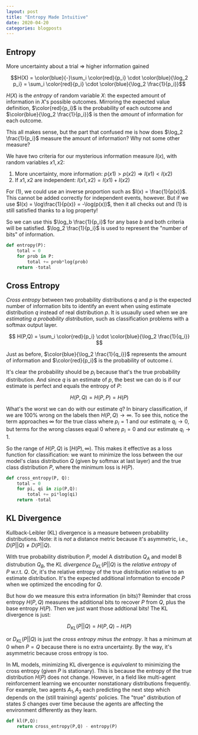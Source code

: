 ```yaml
---
layout: post
title: "Entropy Made Intuitive"
date: 2020-04-20
categories: blogposts
---
```



## Entropy

More uncertainty about a trial $\Rightarrow$ higher information gained


$$H(X) = \color{blue}{-}\sum_i \color{red}{p_i} \cdot \color{blue}{\log_2 p_i} = \sum_i \color{red}{p_i} \cdot \color{blue}{\log_2 \frac{1}{p_i}}$$ 


$H(X)$ is the *entropy* of random variable $X$: the expected amount of information in $X$'s possible outcomes. Mirroring the expected value definition, $\color{red}{p_i}$ is the probability of each outcome and $\color{blue}{\log_2 \frac{1}{p_i}}$ is then the *amount* of information for each outcome. 

This all makes sense, but the part that confused me is how does $\log_2 \frac{1}{p_i}$ measure the amount of information? Why not some other measure? 

We have two criteria for our mysterious information measure $I(x)$, with random variables $x1, x2$: 

1. More uncertainty, more information: $p(x1) > p(x2) \Rightarrow I(x1) < I(x2)$ 
2. If $x1, x2$ are independent: $I(x1,x2) = I(x1) + I(x2)$

For (1), we could use an inverse proportion such as $I(x) = \frac{1}{p(x)}$. This cannot be added correctly for independent events, however. But if we use $I(x) = \log\frac{1}{p(x)} = -\log(p(x))$,  then it all checks out and (1) is still satisfied thanks to a log property! 

So we can use this $\log_b \frac{1}{p_i}$ for any base $b$ and both criteria will be satisfied. $\log_2 \frac{1}{p_i}$ is used to represent the "number of bits" of information. 

```python
def entropy(P):
    total = 0 
    for prob in P:
        total += prob*log(prob)
    return -total 
```



## Cross Entropy 

*Cross entropy* between two probability distributions $q$ and $p$ is the expected number of information bits to identify an event when using estimate distribution $q$ instead of real distribution $p$. It is usuaully used when we are *estimating a probability distribution*, such as classification problems with a softmax output layer. 

$$ H(P,Q) = \sum_i \color{red}{p_i} \cdot \color{blue}{\log_2 \frac{1}{q_i}} $$

Just as before, $\color{blue}{\log_2 \frac{1}{q_i}}$ represents the amount of information and $\color{red}{p_i}$ is the probability of outcome $i$. 

It's clear the probability should be $p_i$ because that's the true probability distribution. And since $q$ is an estimate of $p$, the best we can do is if our estimate is perfect and equals the entropy of $P$: 

$$ H(P,Q)=H(P,P)=H(P) $$

What's the worst we can do with our estimate $q$? In binary classification, if we are 100% wrong on the labels then $H(P,Q) \rightarrow \infty$. To see this, notice the term approaches $\infty$ for the true class where $p_i=1$ and our estimate $q_i \rightarrow 0$, but terms for the wrong classes equal 0 where $p_i=0$ and our estimate $q_i \rightarrow 1$. 

So the range of $H(P,Q)$ is $\big[H(P), \infty \big)$. This makes it effective as a loss function for classification: we want to minimize the loss between the our model's class distribution $Q$ (given by softmax at last layer) and the true class distribution $P$, where the minimum loss is $H(P)$. 

```python
def cross_entropy(P, Q):
    total = 0 
    for pi, qi in zip(P,Q):
        total += pi*log(qi)
    return -total 
```



## KL Divergence

Kullback-Leibler (KL) divergence is a measure between probability distributions. Note: it is *not* a distance metric because it's asymmetric, i.e., $D(P\vert\vert Q) \neq D(P\vert\vert Q)$. 

With true probability distribution $P$, model A distribution $Q_A$ and model B distrubution $Q_B$, the *KL divergence* $D_{KL}(P\vert\vert Q)$  is the *relative entropy* of $P\ \text{w.r.t. } Q$. Or, it's the relative entropy of the true distribution relative to an estimate distribution. It's the expected additional information to encode $P$ when we optimized the encoding for $Q$. 

But how do we measure this extra information (in bits)? Reminder that cross entropy $H(P,Q)$ measures the additional bits to recover $P$ from $Q$, plus the base entropy $H(P)$. Then we just want those addtional bits! The KL divergence is just: 

$$ D_{KL}(P\vert\vert Q) = H(P,Q) - H(P) $$

or $D_{KL}(P\vert\vert Q)$ is just the *cross entropy minus the entropy*. It has a minimum at 0 when $P = Q$ because there is no extra uncertainty. By the way, it's asymmetric because cross entropy is too. 

In ML models, minimizing KL divergence is *equivalent* to minimizing the cross entropy (given $P$ is stationary). This is because the entropy of the true distribution $H(P)$ does not change. However, in a field like multi-agent reinforcement learning we encounter nonstationary distributions frequently. For example, two agents $A_1, A_2$ each predicting the next step which depends on the (still training) agents' policies. The "true" distribution of states $S$ changes over time because the agents are affecting the environment differently as they learn. 

```python
def kl(P,Q):
    return cross_entropy(P,Q) - entropy(P)
```






